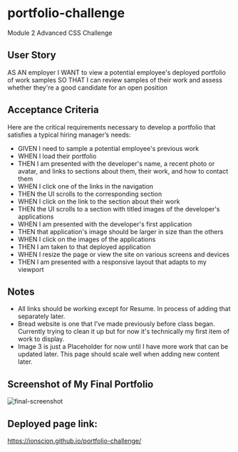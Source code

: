 # portfolio-challenge
Module 2 Advanced CSS Challenge

## User Story
AS AN employer
I WANT to view a potential employee's deployed portfolio of work samples
SO THAT I can review samples of their work and assess whether they're a good candidate for an open position

## Acceptance Criteria
Here are the critical requirements necessary to develop a portfolio that satisfies a typical hiring manager’s needs:

- GIVEN I need to sample a potential employee's previous work
- WHEN I load their portfolio
- THEN I am presented with the developer's name, a recent photo or avatar, and links to sections about them, their work, and how to contact them
- WHEN I click one of the links in the navigation
- THEN the UI scrolls to the corresponding section
- WHEN I click on the link to the section about their work
- THEN the UI scrolls to a section with titled images of the developer's applications
- WHEN I am presented with the developer's first application
- THEN that application's image should be larger in size than the others
- WHEN I click on the images of the applications
- THEN I am taken to that deployed application
- WHEN I resize the page or view the site on various screens and devices
- THEN I am presented with a responsive layout that adapts to my viewport

## Notes
- All links should be working except for Resume. In process of adding that separately later.
- Bread website is one that I've made previously before class began. Currently trying to clean it up but for now it's technically my first item of work to display.
- Image 3 is just a Placeholder for now until I have more work that can be updated later. This page should scale well when adding new content later. 


## Screenshot of My Final Portfolio
![final-screenshot](./assets/ionscion.github.io_portfolio-challenge_.png)

## Deployed page link:
https://ionscion.github.io/portfolio-challenge/

